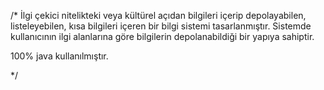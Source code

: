 /*
İlgi çekici nitelikteki veya kültürel açıdan bilgileri içerip depolayabilen, listeleyebilen, kısa 
bilgileri içeren bir bilgi sistemi tasarlanmıştır. Sistemde kullanıcının ilgi alanlarına göre 
bilgilerin depolanabildiği bir yapıya sahiptir. 

100% java kullanılmıştır.

*/
